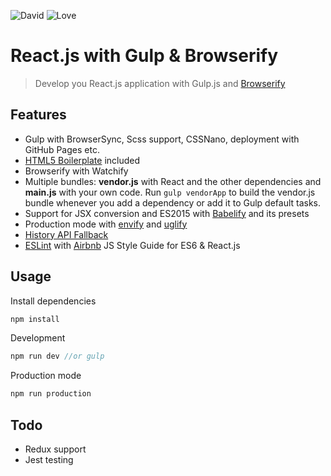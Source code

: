 ![David](https://david-dm.org/jiayihu/gulp-react-browserify.svg)
![Love](https://img.shields.io/badge/Made%20with-%E2%99%A5-red.svg)

# React.js with Gulp & Browserify

> Develop you React.js application with Gulp.js and [Browserify](https://github.com/substack/node-browserify)

## Features
- Gulp with BrowserSync, Scss support, CSSNano, deployment with GitHub Pages etc.
- [HTML5 Boilerplate](https://html5boilerplate.com) included
- Browserify with Watchify
- Multiple bundles: **vendor.js** with React and the other dependencies and **main.js** with your own code.
  Run `gulp vendorApp` to build the vendor.js bundle whenever you add a dependency or add it to Gulp default tasks.
- Support for JSX conversion and ES2015 with [Babelify](https://github.com/babel/babelify) and its presets
- Production mode with [envify](https://www.npmjs.com/package/envify) and [uglify](https://www.npmjs.com/package/gulp-uglify)
- [History API Fallback](https://github.com/bripkens/connect-history-api-fallback)
- [ESLint](http://eslint.org) with [Airbnb](https://github.com/airbnb/javascript) JS Style Guide for ES6 & React.js

## Usage

Install dependencies
``` javascript
npm install
```
Development
``` javascript
npm run dev //or gulp
```
Production mode
``` javascript
npm run production
```

## Todo
- Redux support
- Jest testing
